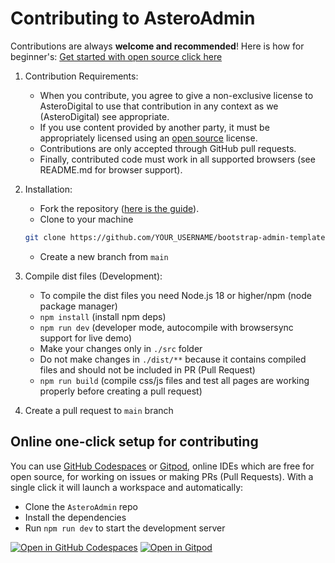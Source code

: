 # Contributing to AsteroAdmin

Contributions are always **welcome and recommended**! Here is how for beginner's: [Get started with open source click here](https://youtu.be/GbqSvJs-6W4)

1. Contribution Requirements:
   - When you contribute, you agree to give a non-exclusive license to AsteroDigital to use that contribution in any context as we (AsteroDigital) see appropriate.
   - If you use content provided by another party, it must be appropriately licensed using an [open source](https://opensource.org/licenses) license.
   - Contributions are only accepted through GitHub pull requests.
   - Finally, contributed code must work in all supported browsers (see README.md for browser support).
2. Installation:

   - Fork the repository ([here is the guide](https://help.github.com/articles/fork-a-repo/)).
   - Clone to your machine

   ```bash
   git clone https://github.com/YOUR_USERNAME/bootstrap-admin-template.git
   ```

   - Create a new branch from `main`

3. Compile dist files (Development):
   - To compile the dist files you need Node.js 18 or higher/npm (node package manager)
   - `npm install` (install npm deps)
   - `npm run dev` (developer mode, autocompile with browsersync support for live demo)
   - Make your changes only in `./src` folder
   - Do not make changes in `./dist/**` because it contains compiled files and should not be included in PR (Pull Request)
   - `npm run build` (compile css/js files and test all pages are working properly before creating a pull request)
4. Create a pull request to `main` branch

## Online one-click setup for contributing

You can use [GitHub Codespaces](https://docs.github.com/en/codespaces) or [Gitpod](https://www.gitpod.io/), online IDEs which are free for open source, for working on issues or making PRs (Pull Requests). With a single click it will launch a workspace and automatically:

- Clone the `AsteroAdmin` repo
- Install the dependencies
- Run `npm run dev` to start the development server

[![Open in GitHub Codespaces](https://github.com/codespaces/badge.svg)](https://github.com/codespaces/new?hide_repo_select=true&ref=main&repo=asterodigital/bootstrap-admin-template)
[![Open in Gitpod](https://gitpod.io/button/open-in-gitpod.svg)](https://gitpod.io/#https://github.com/asterodigital/bootstrap-admin-template)
